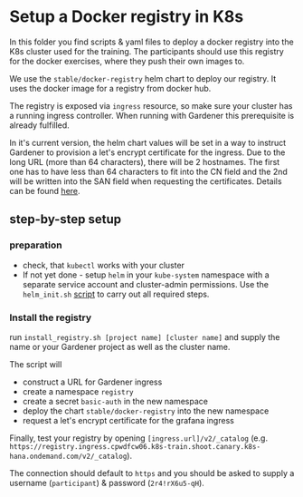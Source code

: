 # Setup a Docker registry in K8s

In this folder you find scripts & yaml files to deploy a docker registry into the K8s cluster used for the training.
The participants should use this registry for the docker exercises, where they push their own images to.

We use the `stable/docker-registry` helm chart to deploy our registry. It uses the docker image for a registry from docker hub.

The registry is exposed via `ingress` resource, so make sure your cluster has a running ingress controller. When running with Gardener this prerequisite is already fulfilled.  

In it's current version, the helm chart values will be set in a way to instruct Gardener to provision a let's encrypt certificate for the ingress. Due to the long URL (more than 64 characters), there will be 2 hostnames. The first one has to have less than 64 characters to fit into the CN field and the 2nd will be written into the SAN field when requesting the certificates. Details can be found [here](https://gardener.cloud/050-tutorials/content/howto/x509_certificates/).

## step-by-step setup

### preparation
* check, that `kubectl` works with your cluster
* If not yet done - setup `helm` in your `kube-system` namespace with a separate service account and cluster-admin permissions. Use the `helm_init.sh` [script](../helm_init.sh) to carry out all required steps.

### Install the registry
run `install_registry.sh [project name] [cluster name]` and supply the name or your Gardener project as well as the cluster name.

The script will
  * construct a URL for Gardener ingress
  * create a namespace `registry`
  * create a secret `basic-auth` in the new namespace
  * deploy the chart `stable/docker-registry` into the new namespace
  * request a let's encrypt certificate for the grafana ingress

Finally, test your registry by opening `[ingress.url]/v2/_catalog` (e.g. `https://registry.ingress.cpwdfcw06.k8s-train.shoot.canary.k8s-hana.ondemand.com/v2/_catalog`).

The connection should default to `https` and you should be asked to supply a username (`participant`) & password (`2r4!rX6u5-qH`).
